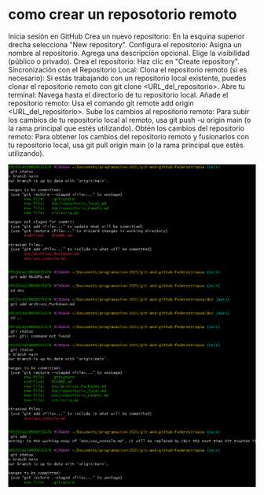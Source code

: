 # como crear un reposotorio remoto 
Inicia sesión en GitHub
Crea un nuevo repositorio: En la esquina superior drecha selecciona "New repository".
Configura el repositorio:
Asigna un nombre al repositorio.
Agrega una descripción opcional.
Elige la visibilidad (público o privado).
Crea el repositorio: Haz clic en "Create repository". 
Sincronización con el Repositorio Local:
Clona el repositorio remoto (si es necesario): Si estás trabajando con un repositorio local existente, puedes clonar el repositorio remoto con git clone <URL_del_repositorio>. 
Abre tu terminal: Navega hasta el directorio de tu repositorio local. 
Añade el repositorio remoto: Usa el comando git remote add origin <URL_del_repositorio>. 
Sube los cambios al repositorio remoto: Para subir los cambios de tu repositorio local al remoto, usa git push -u origin main (o la rama principal que estés utilizando). 
Obtén los cambios del repositorio remoto: Para obtener los cambios del repositorio remoto y fusionarlos con tu repositorio local, usa git pull origin main (o la rama principal que estés utilizando). 

![alt text](<../images/Captura de pantalla 2025-07-24 112618.png>)